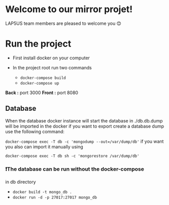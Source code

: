 # Welcome to our mirror projet!

LAP5US team members are pleased to welcome you :blush:


# Run the project

 - First install docker on your computer
 - In the project root run two commands

     - `docker-compose build`
     - `docker-compose up`


**Back :** port 3000
**Front :** port 8080 

## Database

When the database docker instance will start the database in ./db.db.dump will be imported in the docker
if you want to export create a database dump use the following command:
	

`docker-compose exec -T db -c 'mongodump --out=/var/dump/db'`
if you want you also can import it manually using

`docker-compose exec -T db sh -c 'mongorestore /var/dump/db'`

### :exclamation:The database can be run without the docker-compose
in db directory

 - `docker build -t mongo_db .`
 - `docker run -d -p 27017:27017 mongo_db`

